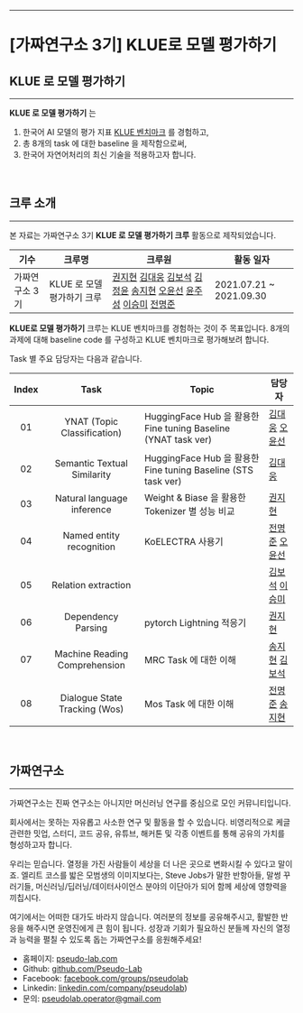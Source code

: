 <!-- #region -->
---
# **[가짜연구소 3기] KLUE로 모델 평가하기**


## **KLUE 로 모델 평가하기**

---
<!-- #endregion -->

**KLUE 로 모델 평가하기** 는 

1. 한국어 AI 모델의 평가 지표 [KLUE 벤치마크](https://klue-benchmark.com/) 를 경험하고,
2. 총 8개의 task 에 대한 baseline 을 제작함으로써,
3. 한국어 자연어처리의 최신 기술을 적용하고자 합니다.

</br>

## **크루 소개**

---

본 자료는 가짜연구소 3기 **KLUE 로 모델 평가하기 크루** 활동으로 제작되었습니다.

| 기수           | 크루명                     | 크루원                                                       | 활동 일자               |
| -------------- | -------------------------- | ------------------------------------------------------------ | ----------------------- |
| 가짜연구소 3기 | KLUE 로 모델 평가하기 크루 | [권지현](https://github.com/Jihyun22) [김대웅](https://github.com/KimDaeUng) [김보석](https://github.com/BOSOEK) [김정윤](https://github.com/skyepodium) [송지현](https://github.com/sang0179) [오윤선](https://github.com/Sunny-Michelle) [윤주성](https://github.com/eagle705) [이승미](https://github.com/krorina1013) [전명준](https://github.com/oncores) | 2021.07.21 ~ 2021.09.30 |

**KLUE로 모델 평가하기** 크루는 KLUE 벤치마크를 경험하는 것이 주 목표입니다.  8개의 과제에 대해 baseline  code 를 구성하고 KLUE 벤치마크로 평가해보려 합니다.



Task 별 주요 담당자는 다음과 같습니다.

| Index |             Task              | Topic                                                        | 담당자                                                       |
| :---: | :---------------------------: | ------------------------------------------------------------ | ------------------------------------------------------------ |
|  01   |  YNAT (Topic Classification)  | HuggingFace Hub 을 활용한 Fine tuning Baseline (YNAT task ver) | [김대웅](https://github.com/KimDaeUng) [오윤선](https://github.com/Sunny-Michelle) |
|  02   |  Semantic Textual Similarity  | HuggingFace Hub 을 활용한 Fine tuning Baseline (STS task ver) | [김대웅](https://github.com/KimDaeUng)                       |
|  03   |  Natural language inference   | Weight & Biase 을 활용한 Tokenizer 별 성능 비교              | [권지현](https://github.com/Jihyun22)                        |
|  04   |   Named entity recognition    | KoELECTRA 사용기                                             | [전명준](https://github.com/oncores) [오윤선](https://github.com/Sunny-Michelle) |
|  05   |      Relation extraction      |                                                              | [김보석](https://github.com/BOSOEK) [이승미](https://github.com/krorina1013) |
|  06   |      Dependency Parsing       | pytorch Lightning 적응기                                     | [권지현](https://github.com/Jihyun22)                        |
|  07   | Machine Reading Comprehension | MRC Task 에 대한 이해                                        | [송지현](https://github.com/sang0179) [김보석](https://github.com/BOSOEK) |
|  08   | Dialogue State Tracking (Wos) | Mos Task 에 대한 이해                                        | [전명준](https://github.com/oncores) [송지현](https://github.com/sang0179) |



</br>

## **가짜연구소**

---

가짜연구소는 진짜 연구소는 아니지만 머신러닝 연구를 중심으로 모인 커뮤니티입니다.

회사에서는 못하는 자유롭고 사소한 연구 및 활동을 할 수 있습니다. 비영리적으로 케글 관련한 밋업, 스터디, 코드 공유, 유튜브, 해커톤 및 각종 이벤트를 통해 공유의 가치를 형성하고자 합니다.

우리는 믿습니다. 열정을 가진 사람들이 세상을 더 나은 곳으로 변화시킬 수 있다고 말이죠. 엘리트 코스를 밟은 모범생의 이미지보다는, Steve Jobs가 말한 반항아들, 말썽 꾸러기들, 머신러닝/딥러닝/데이터사이언스 분야의 이단아가 되어 함께 세상에 영향력을 끼칩시다.

여기에서는 어떠한 대가도 바라지 않습니다. 여러분의 정보를 공유해주시고, 활발한 반응을 해주시면 운영진에게 큰 힘이 됩니다. 성장과 기회가 필요하신 분들께 자신의 열정과 능력을 펼칠 수 있도록 돕는 가짜연구소를 응원해주세요!

- 홈페이지: [pseudo-lab.com](https://pseudo-lab.com/) 
- Github:  [github.com/Pseudo-Lab](http://www.github.com/Pseudo-Lab) 
- Facebook: [facebook.com/groups/pseudolab](https://www.facebook.com/groups/pseudolab/) 
- Linkedin: [linkedin.com/company/pseudolab](https://www.linkedin.com/company/pseudolab/?originalSubdomain=kr)) 
- 문의: [pseudolab.operator@gmail.com](mailto:pseudolab.operator@gmail.com)

